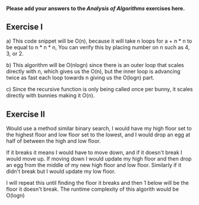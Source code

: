 #### Please add your answers to the **_Analysis of Algorithms_** exercises here.

## Exercise I

a) This code snippet will be O(n), because it will take n loops for a + n \* n to be equal to n \* n \* n, You can verify this by placing number on n such as 4, 3, or 2.

b) This algorithm will be O(nlogn) since there is an outer loop that scales directly with n, which gives us the O(n), but the inner loop is advancing twice as fast each loop towards n giving us the O(logn) part.

c) Since the recursive function is only being called once per bunny, it scales directly with bunnies making it O(n).

## Exercise II

Would use a method similar binary search, I would have my high floor set to the highest floor and low floor set to the lowest, and I would drop an egg at half of between the high and low floor.

If it breaks it means I would have to move down, and if it doesn't break I would move up. If moving down I would update my high floor and then drop an egg from the middle of my new high floor and low floor. Similarly if it didn't break but I would update my low floor.

I will repeat this until finding the floor it breaks and then 1 below will be the floor it doesn't break. The runtime complexity of this algorith would be O(logn)
